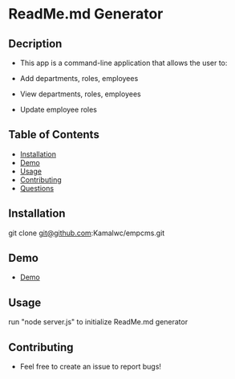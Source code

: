 # ReadMe.md Generator

## Decription 
* This app is a command-line application that allows the user to:

* Add departments, roles, employees

* View departments, roles, employees

* Update employee roles

## Table of Contents 
* [Installation](#installation)
* [Demo](#Demo)
* [Usage](#usage)
* [Contributing](#contributing)
* [Questions](#questions)
        
    
## Installation
git clone git@github.com:Kamalwc/empcms.git

## Demo 
* [Demo](https://youtu.be/O5VIpMJN2u4)

## Usage
run "node server.js" to initialize ReadMe.md generator

## Contributing
* Feel free to create an issue to report bugs!

    
